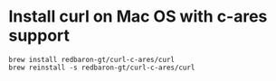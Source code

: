 # Install curl on Mac OS with c-ares support

```
brew install redbaron-gt/curl-c-ares/curl
brew reinstall -s redbaron-gt/curl-c-ares/curl
```
